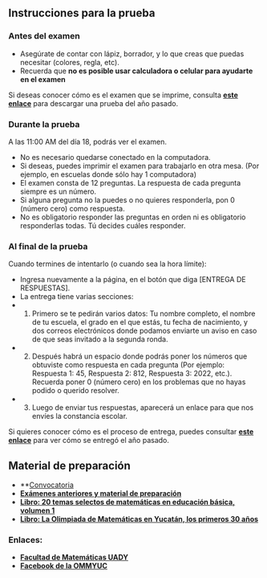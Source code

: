 ## Instrucciones para la prueba

### Antes del examen
* Asegúrate de contar con lápiz, borrador, y lo que creas que puedas necesitar (colores, regla, etc).
* Recuerda que **no es posible usar calculadora o celular para ayudarte en el examen**

Si deseas conocer cómo es el examen que se imprime, consulta **[este enlace](archivo/2022/2022-SECUNDARIA.pdf)** para descargar una prueba del año pasado.

### Durante la prueba

A las 11:00 AM del día 18, podrás ver el examen.
* No es necesario quedarse conectado en la computadora.
* Si deseas, puedes imprimir el examen para trabajarlo en otra mesa. (Por ejemplo, en escuelas donde sólo hay 1 computadora)
* El examen consta de 12 preguntas. La respuesta de cada pregunta siempre es un número.
* Si alguna pregunta no la puedes o no quieres responderla, pon 0  (número cero) como respuesta.
* No es obligatorio responder las preguntas en orden ni es obligatorio responderlas todas. Tú decides cuáles responder.

### Al final de la prueba
Cuando termines de intentarlo (o cuando sea la hora límite):

* Ingresa nuevamente a la página, en el botón que diga [ENTREGA DE RESPUESTAS].
* La entrega tiene varias secciones:
* 1. Primero se te pedirán varios datos: Tu nombre completo, el nombre de tu escuela, el grado en el que estás, tu fecha de nacimiento, y dos correos electrónicos donde podamos enviarte un aviso en caso de que seas invitado a la segunda ronda.
* 2. Después habrá un espacio donde podrás poner los números que obtuviste como respuesta en cada pregunta (Por ejemplo: Respuesta 1: 45, Respuesta 2: 812, Respuesta 3: 2022, etc.). Recuerda poner 0 (número cero) en los problemas que no hayas podido o querido resolver. 
* 3. Luego de enviar tus respuestas, aparecerá un enlace para que nos envíes la constancia escolar.

Si quieres conocer cómo es el proceso de entrega, puedes consultar **[este enlace](https://docs.google.com/forms/d/e/1FAIpQLSd48Nz7ptZiC0ei3H56FCp-2xyU-CMgH2kJMEor2ASQDFC5UA/viewform?usp=sf_link)** para ver cómo se entregó el año pasado.

## Material de preparación
* **[Convocatoria](archivo/2023/convocatoria-2023.pdf)
* **[Exámenes anteriores y material de preparación](https://intranet.matematicas.uady.mx/omm/materiales)**
* **[Libro: 20 temas selectos de matemáticas en educación básica, volumen 1](https://libreria.uady.mx/products/veinte-temas-selectos-de-matematicas-en-educacion-basica-volumen-i?_pos=2&_sid=377d6fe44&_ss=r)**
* **[Libro: La Olimpiada de Matemáticas en Yucatán, los primeros 30 años](https://libreria.uady.mx/products/la-olimpiada-mexicana-de-matematicas-en-yucatan?_pos=1&_sid=02a776b67&_ss=r)**


### Enlaces:

* **[Facultad de Matemáticas UADY](https://intranet.matematicas.uady.mx/omm/)**
* **[Facebook de la OMMYUC](https://www.facebook.com/OMMYucatan)**
